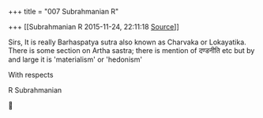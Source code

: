 +++
title = "007 Subrahmanian R"

+++
[[Subrahmanian R	2015-11-24, 22:11:18 [Source](https://groups.google.com/g/samskrita/c/IEBJpKHQ1kA)]]



Sirs, It is really Barhaspatya sutra also known as Charvaka or Lokayatika. There is some section on Artha sastra; there is mention of दण्डनीति etc but by and large it is 'materialism' or 'hedonism'

  

With respects

R Subrahmanian



